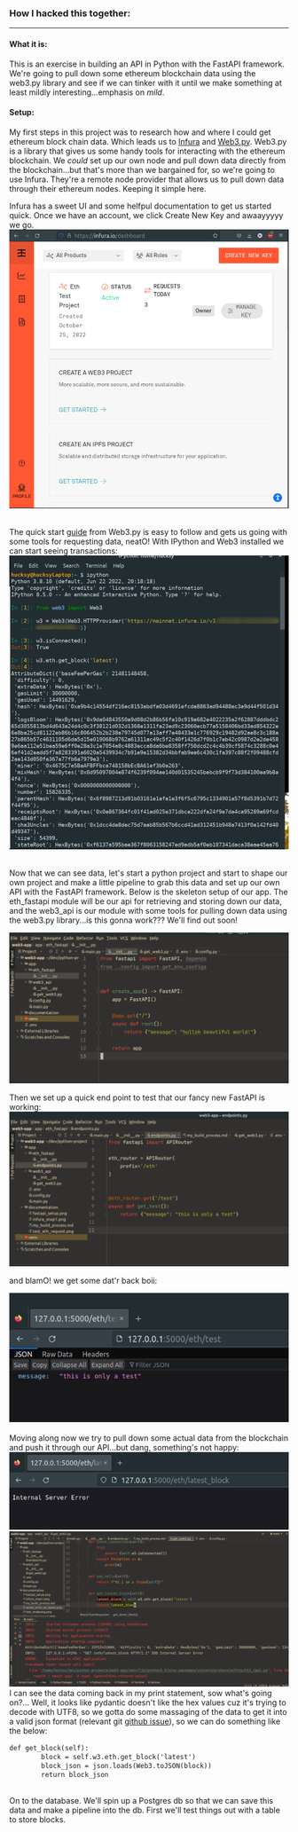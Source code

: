 ### How I hacked this together:

---
#### What it is:
This is an exercise in building an API in Python
with the FastAPI framework. We're going to pull down some
ethereum blockchain data using the web3.py library and see if we can tinker with 
it until we make something at least mildly interesting...emphasis on *mild*.

#### Setup:
My first steps in this project was to research how
and where I could get ethereum block chain data. Which leads
us to [Infura](https://infura.io/) and [Web3.py](https://web3py.readthedocs.io/en/v5/index.html).
Web3.py is a library that gives us some handy tools for interacting
with the ethereum blockchain. We *could* set up our own node and
pull down data directly from the blockchain...but that's more than we
bargained for, so we're going to use Infura. They're a remote node provider
that allows us to pull down data through their ethereum nodes. Keeping it
simple here.

Infura has a sweet UI and some helfpul documentation to get us 
started quick. Once we have an account, we click Create New Key
and awaayyyyy we go.  
![img.png](infura_snap1.png)  
<br>

The quick start [guide](https://web3py.readthedocs.io/en/v5/quickstart.html#getting-blockchain-info) from Web3.py is easy to follow and gets
us going with some tools for requesting data, neatO! With IPython and Web3 installed
we can start seeing transactions:  
![img_1.png](test_eth_request.png)
<br>
<br>

Now that we can see data, let's start a python project and start to shape our own project
and make a little pipeline to grab this data and set up our own API with the FastAPI
framework. Below is the skeleton setup of our app. The eth_fastapi module will be our 
api for retrieving and storing down our data, and the web3_api is our module with some
tools for pulling down data using the web3.py library...is this gonna work??? We'll find 
out soon!
  
![img.png](fastapi_setup.png)

Then we set up a quick end point to test that our fancy new FastAPI is working:
![img.png](test_endpoing.png)
    

and blamO! we get some dat'r back boii:  

![img.png](test_request.png)
<br>
<br>
Moving along now we try to pull down some actual data from the blockchain
and push it through our API...but dang, something's not happy:
![img.png](server_error_on_bytes.png)
![img.png](web3_get_latest.png)
<br>
I can see the data coming back in my print statement, sow what's going on?...
Well, it looks like pydantic doesn't like the hex values cuz it's trying to 
decode with UTF8, so we gotta do some massaging of the data to get it into a valid
json format (relevant git [github issue](https://github.com/ethereum/web3.py/pull/1173)),
so we can do something like the below:

```
def get_block(self):
        block = self.w3.eth.get_block('latest')
        block_json = json.loads(Web3.toJSON(block))
        return block_json
```
<br>
On to the database. We'll spin up a Postgres db so that we can save this data
and make a pipeline into the db. First we'll test things out with a table
to store blocks.

